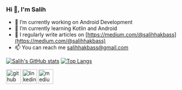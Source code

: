 ### Hi 👋, I'm Salih 



- 🔭 I’m currently working on Android Development
- 🌱 I’m currently learning Kotlin and Android
- 💬 I regularly write articles on [https://medium.com/@salihhakbass](https://medium.com/@salihhakbass)
- 📫 You can reach me  [salihhakbass@gmail.com](salihhakbass@gmail.com)

[![Salih's GitHub stats](https://github-readme-stats.vercel.app/api?username=salihakbass)](https://github.com/salihakbass/github-readme-stats) [![Top Langs](https://github-readme-stats.vercel.app/api/top-langs/?username=salihakbass)](https://github.com/salihakbass/github-readme-stats)

[<img src='https://cdn.jsdelivr.net/npm/simple-icons@3.0.1/icons/github.svg' alt='github' height='40'>](https://github.com/salihakbass)  [<img src='https://cdn.jsdelivr.net/npm/simple-icons@3.0.1/icons/linkedin.svg' alt='linkedin' height='40'>](https://www.linkedin.com/in/salihakbas/)  [<img src='https://cdn.jsdelivr.net/npm/simple-icons@3.0.1/icons/medium.svg' alt='medium' height='40'>](https://medium.com/@salihhakbass)  







